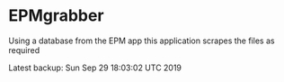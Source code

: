 # EPMgrabber
Using a database from the EPM app this application scrapes the files as required


Latest backup: Sun Sep 29 18:03:02 UTC 2019
